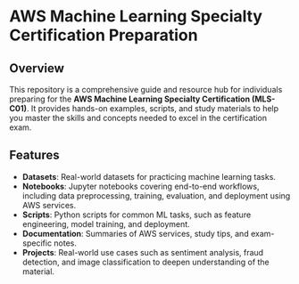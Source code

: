 # AWS Machine Learning Specialty Certification Preparation

## Overview
This repository is a comprehensive guide and resource hub for individuals preparing for the **AWS Machine Learning Specialty Certification (MLS-C01)**. It provides hands-on examples, scripts, and study materials to help you master the skills and concepts needed to excel in the certification exam.

## Features
- **Datasets**: Real-world datasets for practicing machine learning tasks.
- **Notebooks**: Jupyter notebooks covering end-to-end workflows, including data preprocessing, training, evaluation, and deployment using AWS services.
- **Scripts**: Python scripts for common ML tasks, such as feature engineering, model training, and deployment.
- **Documentation**: Summaries of AWS services, study tips, and exam-specific notes.
- **Projects**: Real-world use cases such as sentiment analysis, fraud detection, and image classification to deepen understanding of the material.


